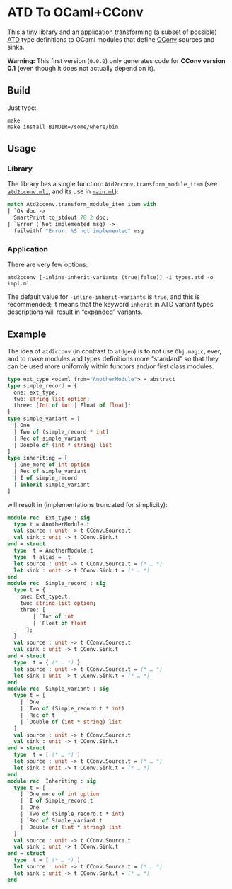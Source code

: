 ATD To OCaml+CConv
==================

This a tiny library and an application transforming (a subset of possible)
[ATD](https://github.com/mjambon/atd/blob/master/atd_ast.mli)
type definitions to OCaml modules that define
[CConv](https://github.com/c-cube/cconv) sources and sinks.

**Warning:** This first version (`0.0.0`) only generates code for
**CConv version 0.1** (even though it does not actually depend on it).


Build
-----

Just type:

    make
    make install BINDIR=/some/where/bin


Usage
-----

### Library

The library has a single function: `Atd2cconv.transform_module_item`
(see [`atd2cconv.mli`](src/lib/atd2cconv.mli), and its use in
[`main.ml`](src/app/main.ml)):

```ocaml
match Atd2cconv.transform_module_item item with
| `Ok doc ->
  SmartPrint.to_stdout 78 2 doc;
| `Error (`Not_implemented msg) ->
  failwithf "Error: %S not implemented" msg
```

### Application

There are very few options:

    atd2cconv [-inline-inherit-variants (true|false)] -i types.atd -o impl.ml

The default value for `-inline-inherit-variants` is `true`, and this is
recommended; it means that the keyword `inherit` in ATD variant types
descriptions will result in “expanded” variants.

Example
-------

The idea of `atd2cconv` (in contrast to `atdgen`) is to not use `Obj.magic`,
ever, and to make modules and types definitions more “standard” so that they
can be used more uniformly within functors and/or first class modules.

```ocaml
type ext_type <ocaml from="AnotherModule"> = abstract
type simple_record = {
  one: ext_type;
  two: string list option;
  three: [Int of int | Float of float];
}
type simple_variant = [
  | One
  | Two of (simple_record * int)
  | Rec of simple_variant
  | Double of (int * string) list
]
type inheriting = [
  | One_more of int option
  | Rec of simple_variant
  | I of simple_record
  | inherit simple_variant
]
```

will result in (implementations truncated for simplicity):

```ocaml
module rec  Ext_type : sig
  type t = AnotherModule.t
  val source : unit -> t CConv.Source.t
  val sink : unit -> t CConv.Sink.t
end = struct
  type  t = AnotherModule.t
  type  t_alias =  t
  let source : unit -> t CConv.Source.t = (* … *)
  let sink : unit -> t CConv.Sink.t = (* … *)
end
module rec  Simple_record : sig
  type t = {
    one: Ext_type.t;
    two: string list option;
    three: [
        | `Int of int
        | `Float of float
      ];
  }
  val source : unit -> t CConv.Source.t
  val sink : unit -> t CConv.Sink.t
end = struct
  type  t = { (* … *) }
  let source : unit -> t CConv.Source.t = (* … *)
  let sink : unit -> t CConv.Sink.t = (* … *)
end
module rec  Simple_variant : sig
  type t = [
    | `One
    | `Two of (Simple_record.t * int)
    | `Rec of t
    | `Double of (int * string) list
  ]
  val source : unit -> t CConv.Source.t
  val sink : unit -> t CConv.Sink.t
end = struct
  type  t = [ (* … *) ]
  let source : unit -> t CConv.Source.t = (* … *)
  let sink : unit -> t CConv.Sink.t = (* … *)
end
module rec  Inheriting : sig
  type t = [
    | `One_more of int option
    | `I of Simple_record.t
    | `One
    | `Two of (Simple_record.t * int)
    | `Rec of Simple_variant.t
    | `Double of (int * string) list
  ]
  val source : unit -> t CConv.Source.t
  val sink : unit -> t CConv.Sink.t
end = struct
  type  t = [ (* … *) ]
  let source : unit -> t CConv.Source.t = (* … *)
  let sink : unit -> t CConv.Sink.t = (* … *)
end
```

